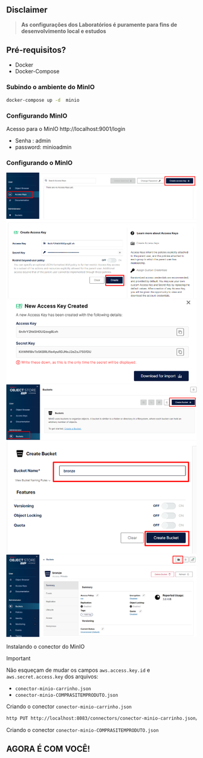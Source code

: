 ## Disclaimer
> **As configurações dos Laboratórios é puramente para fins de desenvolvimento local e estudos**


## Pré-requisitos?
* Docker
* Docker-Compose



### Subindo o ambiente do MinIO

```bash
docker-compose up -d  minio
```

### Configurando MinIO


Acesso para o MinIO http://localhost:9001/login

* Senha : admin
* password: minioadmin



### Configurando o MinIO

![MinIO](../content/minio-01.png)
![MinIO](../content/minio-02.png)
![MinIO](../content/minio-03.png)
![MinIO](../content/minio-04.png)
![MinIO](../content/minio-05.png)
![MinIO](../content/minio-06.png)


Instalando o conector do MinIO

> [!IMPORTANT]
> Não esqueçam de mudar os campos  `aws.access.key.id` e `aws.secret.access.key` dos arquivos:

 * `conector-minio-carrinho.json`
 * `conector-minio-COMPRASITEMPRODUTO.json `

Criando o conector `conector-minio-carrinho.json`

```bash
http PUT http://localhost:8083/connectors/conector-minio-carrinho.json/config < conector-minio-carrinho.json.json

```

Criando o conector `conector-minio-COMPRASITEMPRODUTO.json`


## AGORA É COM VOCÊ!